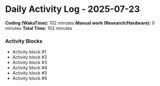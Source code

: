 # Daily Activity Log - 2025-07-23

**Coding (WakaTime):** 102 minutes
**Manual work (Research/Hardware):** 0 minutes
**Total Time:** 102 minutes

### Activity Blocks
- Activity block #1
- Activity block #2
- Activity block #3
- Activity block #4
- Activity block #5
- Activity block #6
